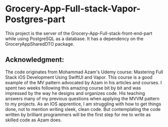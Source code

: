 # Grocery-App-Full-stack-Vapor-Postgres-part
This project is the server of the Grocery-App-Full-stack-front-end-part while using PostgreSQL as a database. It has a dependency on the GroceryAppSharedDTO package.

## Acknowledgment:
The code originates from Mohammad Azam's Udemy course: Mastering Full Stack iOS Development Using SwiftUI and Vapor. This course is a good example of the MV pattern advocated by Azam in his articles and courses. I spent two weeks following this amazing course bit by bit and was impressed by the way he designs and organizes code. His teaching answers many of my previous questions when applying the MVVM pattern to my projects. As an IOS apprentice, I am struggling with how to get things done, not to mention writing sleek, clean code. But contemplating the code written by brilliant programmers will be the first step for me to write as skilled code as Azam does.
